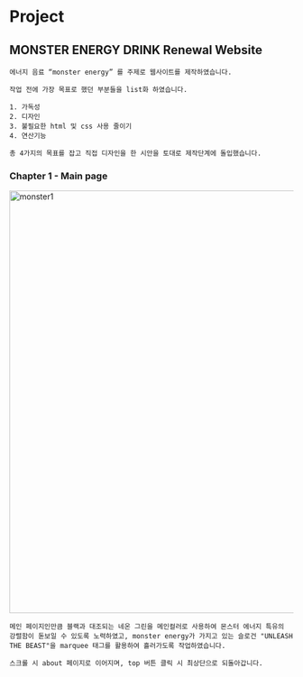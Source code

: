 # Project 
## MONSTER ENERGY DRINK Renewal Website
    에너지 음료 “monster energy” 를 주제로 웹사이트를 제작하였습니다.
    
    작업 전에 가장 목표로 했던 부분들을 list화 하였습니다.
    
    1. 가독성
    2. 디자인
    3. 불필요한 html 및 css 사용 줄이기
    4. 연산기능
  
    총 4가지의 목표를 잡고 직접 디자인을 한 시안을 토대로 제작단계에 돌입했습니다.

### Chapter 1 - Main page

<img width="750" alt="monster1" src="https://user-images.githubusercontent.com/92290951/153712169-8d46b644-a1d9-4903-b512-e104ccecdc4e.png">
    
    메인 페이지인만큼 블랙과 대조되는 네온 그린을 메인컬러로 사용하여 몬스터 에너지 특유의 강렬함이 돋보일 수 있도록 노력하였고, monster energy가 가지고 있는 슬로건 "UNLEASH THE BEAST"을 marquee 태그를 활용하여 흘러가도록 작업하였습니다.
    
    스크롤 시 about 페이지로 이어지며, top 버튼 클릭 시 최상단으로 되돌아갑니다.

    


